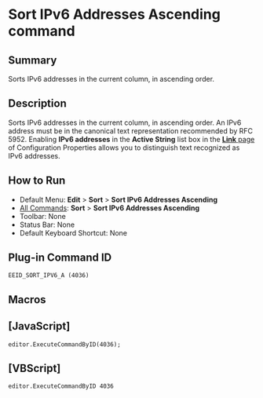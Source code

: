 # Sort IPv6 Addresses Ascending command

## Summary

Sorts IPv6 addresses in the current column, in ascending order.

## Description

Sorts IPv6 addresses in the current column, in ascending order. An IPv6 address must be in the canonical text representation recommended by RFC 5952. Enabling **IPv6 addresses** in the **Active String** list box in the [**Link** page](../../dlg/properties/link/index) of Configuration Properties allows you to distinguish text recognized as IPv6 addresses.

## How to Run

- Default Menu: **Edit** \> **Sort** \> **Sort IPv6 Addresses Ascending**
- [All Commands](../tools/all_commands): **Sort** \> **Sort IPv6 Addresses Ascending**
- Toolbar: None
- Status Bar: None
- Default Keyboard Shortcut: None

## Plug-in Command ID

```
EEID_SORT_IPV6_A (4036)```

## Macros

## \[JavaScript\]

```
editor.ExecuteCommandByID(4036);
```

## \[VBScript\]

```
editor.ExecuteCommandByID 4036
```
